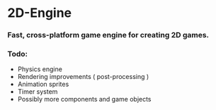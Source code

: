 # 2D-Engine
### Fast, cross-platform game engine for creating 2D games.

### Todo:
- Physics engine
- Rendering improvements ( post-processing )
- Animation sprites
- Timer system
- Possibly more components and game objects